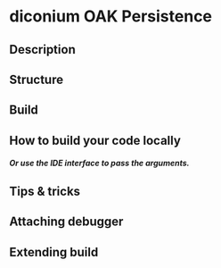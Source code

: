 # diconium OAK Persistence 


## Description

## Structure


## Build
    
## How to build your code locally
    
##### Or use the IDE interface to pass the arguments.


    
## Tips & tricks


## Attaching debugger



## Extending build
